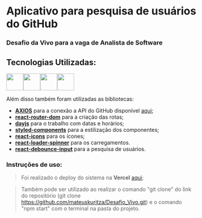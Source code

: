 # Aplicativo para pesquisa de usuários do GitHub
### Desafio da Vivo para a vaga de Analista de Software
## Tecnologias Utilizadas:

<img src="https://cdn.svgporn.com/logos/html-5.svg" width="45px"/><img src="https://cdn.svgporn.com/logos/css-3.svg" width="45px"/><img src="https://cdn.svgporn.com/logos/javascript.svg" width="45px"/><img src="https://cdn.svgporn.com/logos/react.svg" width="45px"/>

Além disso também foram utilizadas as bibliotecas: 

 * <a href="https://www.npmjs.com/package/axios">**AXIOS**</a> para a conexão a API do GitHub disponível <a href="https://docs.github.com/en/rest/overview/endpoints-available-for-github-apps#users">aqui</a>;
 * <a href="https://reactrouter.com/core/guides/quick-start">**react-router-dom**</a> para a criação das rotas;
 * <a href="https://www.npmjs.com/package/dayjs">**dayjs**</a> para o trabalho com datas e horários;
 * <a href="https://styled-components.com/">**styled-components**</a> para a estilização dos componentes;
 * <a href="https://react-icons.github.io/react-icons/">**react-icons**</a> para os ícones;
 * <a href="https://www.npmjs.com/package/react-loader-spinner">**react-loader-spinner**</a> para os carregamentos.
 * <a href="https://www.npmjs.com/package/react-debounce-input">**react-debounce-input**</a> para a pesquisa de usuários.

### Instruções de uso:
> Foi realizado o deploy do sistema na **Vercel** <a href="https://desafio-vivo.vercel.app/"> aqui</a>;

> Também pode ser utilizado ao realizar o comando "git clone" do link do repositório (git clone https://github.com/mateuskuritza/Desafio_Vivo.git) e o comando "npm start" com o terminal na pasta do projeto.
